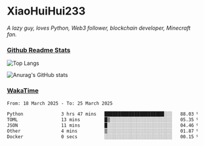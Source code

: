# XiaoHuiHui233

*A lazy guy, loves Python, Web3 follower, blockchain developer, Minecraft fan.*

### [Github Readme Stats](https://github.com/anuraghazra/github-readme-stats)

![Top Langs](https://github-readme-stats.vercel.app/api/top-langs/?username=XiaoHuiHui233&layout=compact&theme=github_dark)

![Anurag's GitHub stats](https://github-readme-stats.vercel.app/api?username=XiaoHuiHui233&show_icons=true&theme=github_dark)

### [WakaTime](https://wakatime.com)

<!--START_SECTION:waka-->

```txt
From: 18 March 2025 - To: 25 March 2025

Python              3 hrs 47 mins   ██████████████████████░░░   88.03 %
TOML                13 mins         █▒░░░░░░░░░░░░░░░░░░░░░░░   05.35 %
JSON                11 mins         █░░░░░░░░░░░░░░░░░░░░░░░░   04.46 %
Other               4 mins          ▒░░░░░░░░░░░░░░░░░░░░░░░░   01.87 %
Docker              0 secs          ░░░░░░░░░░░░░░░░░░░░░░░░░   00.15 %
```

<!--END_SECTION:waka-->
